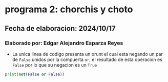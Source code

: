 # programa 2: chorchis y choto 
## Fecha de elaboracion: 2024/10/17
### Elaborado por: Edgar Alejandro Esparza Reyes
- La unica linea de codigo presenta un orunt el cual esta negando un par de `False` unidos por la compuerta `or`, el resultado de esta operacion es `False` por lo que su negacion es un `True`
``` python
print(not(False or False))
```
